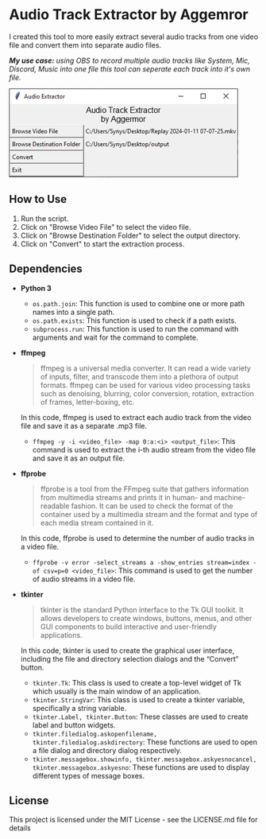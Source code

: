 # Audio Track Extractor by Aggemror
I created this tool to more easily extract several audio tracks from one video file and convert them into separate audio files.

***My use case:** using OBS to record multiple audio tracks like System, Mic, Discord, Music into one file this tool can seperate each track into it's own file.*

<img src="images/menu.png">

## How to Use
1. Run the script.
2. Click on "Browse Video File" to select the video file.
3. Click on "Browse Destination Folder" to select the output directory.
4. Click on "Convert" to start the extraction process.

## Dependencies
-  **Python 3**
    - `os.path.join`: This function is used to combine one or more path names into a single path.
    - `os.path.exists`: This function is used to check if a path exists.
    - ``subprocess.run``: This function is used to run the command with arguments and wait for the command to complete.

- **ffmpeg**
    > ffmpeg is a universal media converter. It can read a wide variety of inputs, filter, and transcode them into a plethora of output formats. ffmpeg can be used for various video processing tasks such as denoising, blurring, color conversion, rotation, extraction of frames, letter-boxing, etc. 
    
    In this code, ffmpeg is used to extract each audio track from the video file and save it as a separate .mp3 file.

    - `ffmpeg -y -i <video_file> -map 0:a:<i> <output_file>`: This command is used to extract the i-th audio stream from the video file and save it as an output file.

- **ffprobe**
    >  ffprobe is a tool from the FFmpeg suite that gathers information from multimedia streams and prints it in human- and machine-readable fashion. It can be used to check the format of the container used by a multimedia stream and the format and type of each media stream contained in it. 
    
    In this code, ffprobe is used to determine the number of audio tracks in a video file.

    - `ffprobe -v error -select_streams a -show_entries stream=index -of csv=p=0 <video_file>`: This command is used to get the number of audio streams in a video file.

- **tkinter** 
    > tkinter is the standard Python interface to the Tk GUI toolkit. It allows developers to create windows, buttons, menus, and other GUI components to build interactive and user-friendly applications. 
    
    In this code, tkinter is used to create the graphical user interface, including the file and directory selection dialogs and the “Convert” button.

    - `tkinter.Tk`: This class is used to create a top-level widget of Tk which usually is the main window of an application.
    - `tkinter.StringVar`: This class is used to create a tkinter variable, specifically a string variable.
    - `tkinter.Label, tkinter.Button`: These classes are used to create label and button widgets.
    - `tkinter.filedialog.askopenfilename, tkinter.filedialog.askdirectory`: These functions are used to open a file dialog and directory dialog respectively.
    - `tkinter.messagebox.showinfo, tkinter.messagebox.askyesnocancel, tkinter.messagebox.askyesno`: These functions are used to display different types of message boxes.

## License
This project is licensed under the MIT License - see the LICENSE.md file for details
